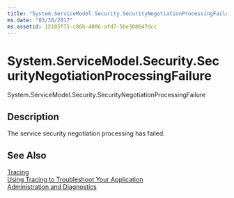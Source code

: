 ```yaml
---
title: "System.ServiceModel.Security.SecurityNegotiationProcessingFailure"
ms.date: "03/30/2017"
ms.assetid: 12185f75-c86b-4006-afd7-5be308647dcc
---
```

# System.ServiceModel.Security.SecurityNegotiationProcessingFailure
System.ServiceModel.Security.SecurityNegotiationProcessingFailure  
  
## Description  
 The service security negotiation processing has failed.  
  
## See Also  
 [Tracing](../../../../../docs/framework/wcf/diagnostics/tracing/index.md)  
 [Using Tracing to Troubleshoot Your Application](../../../../../docs/framework/wcf/diagnostics/tracing/using-tracing-to-troubleshoot-your-application.md)  
 [Administration and Diagnostics](../../../../../docs/framework/wcf/diagnostics/index.md)
